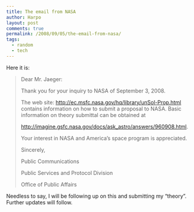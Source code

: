 ```yaml
---
title: The email from NASA
author: Harpo
layout: post
comments: true
permalink: /2008/09/05/the-email-from-nasa/
tags:
  - random
  - tech
---
```

Here it is:

> Dear Mr. Jaeger:
> 
> Thank you for your inquiry to NASA of September 3, 2008.
> 
> The web site: http://ec.msfc.nasa.gov/hq/library/unSol-Prop.html contains information on how to submit a proposal to NASA. Basic information on theory submittal can be obtained at
> 
> http://imagine.gsfc.nasa.gov/docs/ask_astro/answers/960908.html.
> 
> Your interest in NASA and America’s space program is appreciated.
> 
> Sincerely,
> 
> Public Communications
> 
> Public Services and Protocol Division
> 
> Office of Public Affairs

Needless to say, I will be following up on this and submitting my &#8220;theory&#8221;.  Further updates will follow.